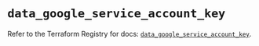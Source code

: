 # `data_google_service_account_key`

Refer to the Terraform Registry for docs: [`data_google_service_account_key`](https://registry.terraform.io/providers/hashicorp/google-beta/6.37.0/docs/data-sources/google_service_account_key).
